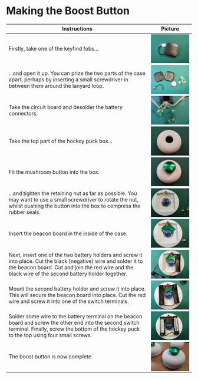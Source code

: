 # Making the Boost Button

| Instructions | Picture |
| ------------ | ------- |
| Firstly, take one of the keyfind fobs... | [<img src="1-the-tag.jpg" width="300" height="auto" align="right">](11-the-tag.jpg) |
| ...and open it up. You can prize the two parts of the case apart, perhaps by inserting a small screwdriver in between them around the lanyard loop.| [<img src="2-the-tag-opened-up.jpg" width="300" height="auto" align="right">](2-the-tag-opened-up.jpg) |
| Take the circuit board and desolder the battery connectors. | [<img src="3-the-board-with-connectors-removed.jpg" width="300" height="auto" align="right">](3-the-board-with-connectors-removed.jpg) |
| Take the top part of the hockey puck box... | [<img src="4-hockey-puck-box-top.jpg" width="300" height="auto" align="right">](4-hockey-puck-box-top.jpg) |
| Fit the mushroom button into the box. | [<img src="5-button-mounted-on-box.jpg" width="300" height="auto" align="right">](5-button-mounted-on-box.jpg) |
| ...and tighten the retaining nut as far as possible. You may want to use a small screwdriver to rotate the nut, whilst pushing the button into the box to compress the rubber seals. | [<img src="6-button-in-box-rear.jpg" width="300" height="auto" align="right">](6-button-in-box-rear.jpg) |
| Insert the beacon board in the inside of the case. | [<img src="7-beacon-board-in-place.jpg" width="300" height="auto" align="right">](7-beacon-board-in-place.jpg) |
| Next, insert one of the two battery holders and screw it into place. Cut the black (negative) wire and solder it to the beacon board. Cut and join the red wire and the black wire of the second battery holder together. | [<img src="8-battery-holder-construction.jpg" width="300" height="auto" align="right">](8-battery-holder-construction.jpg) |
| Mount the second battery holder and screw it into place. This will secure the beacon board into place. Cut the red wire and screw it into one of the switch terminals. | [<img src="9-power-connections.jpg" width="300" height="auto" align="right">](9-power-connections.jpg) |
| Solder some wire to the battery terminal on the beacon board and screw the other end into the second switch terminal. Finally, screw the bottom of the hockey puck to the top using four small screws. | [<img src="10-completed-electronics.jpg" width="300" height="auto" align="right">](10-completed-electronics.jpg) |
| The boost button is now complete. | [<img src="11-completed-button.jpg" width="300" height="auto" align="right">](10-completed-button.jpg) |
